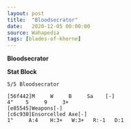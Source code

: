 ```yaml
---
layout: post
title:  "Bloodsecrator"
date:   2020-12-05 00:00:00
source: Wahapedia
tags: [blades-of-khorne]
---
```


**Bloodsecrator**

**Stat Block**
```
5/5 Bloodsecrator
```

```
[56f442]M     W     B     Sa    [-]
4"    5     9     3+    
[e85545]Weapons[-]
[c6c930]Ensorcelled Axe[-]
1"     A:4    H:3+   W:3+   R:-1   D:1   
```
    